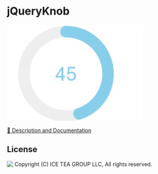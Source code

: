 jQueryKnob
====

<img src="../Support/Images/jQueryKnob.png" width="358" height="252">

[📙 Description and Documentation](https://docs.wisej.com/extensions/extensions/jqueryknob)

License
-------
<img src="http://iceteagroup.com/wp-content/uploads/2017/01/Square-64x64-trasp.png" height="20" align="top"> Copyright (C) ICE TEA GROUP LLC, All rights reserved.

